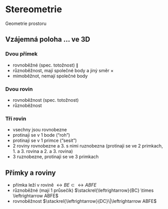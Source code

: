 # Stereometrie
Geometrie prostoru

## Vzájemná poloha … ve 3D

### Dvou přímek

- rovnoběžné (spec. totožnost) $\|$
- různoběžnost, mají společné body a jiný směr $\times$
- mimoběžnot, nemají společné body

### Dvou rovin

- rovnoběžnost (spec. totožnost)
- různoběžnost

### Tří rovin

- vsechny jsou rovnobezne
- protinaji se v 1 bode (“roh”)
- protinaji se v 1 primce (“sesit”)
- 2 roviny rovnobezne a 3. s nimi ruznobezna (protinaji se ve 2 primkach, 1. a 3. rovina a 2. a 3. rovina)
- 3 ruznobezne, protinaji se ve 3 primkach

## Přímky a roviny

- přímka leží v rovině $\leftrightarrow BE \subset \leftrightarrow ABFE$
- různoběžné (mají 1 průsečík) $\stackrel{\leftrightarrow}{BC} \times \leftrightarrow ABFE$
- rovnoběžnost $\stackrel{\leftrightarrow}{DC}\|\leftrightarrow ABFE$

